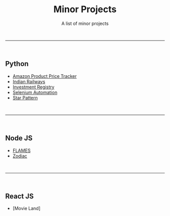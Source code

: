 <div align="center">
  <h1>Minor Projects</h1>
  <p>A list of minor projects</p>
</div>
<br />

---

<br />

## Python

* [Amazon Product Price Tracker](https://github.com/TyroAurum/myPythonProjects/tree/main/Amazon%20Price%20Tracker)
* [Indian Railways](https://github.com/TyroAurum/myPythonProjects/tree/main/Indian%20Railways)
* [Investment Registry](https://github.com/TyroAurum/myPythonProjects/tree/main/Investment%20Registry)
* [Selenium Automation](https://github.com/TyroAurum/myPythonProjects/tree/main/Selenium%20Automation)
* [Star Pattern](https://github.com/TyroAurum/myPythonProjects/tree/main/Star%20Pattern)

<br />

---

<br />

## Node JS

* [FLAMES]()
* [Zodiac]()


<br  />
 
 ---
 
 <br />
 
 ## React JS
 
 * [Movie Land]
